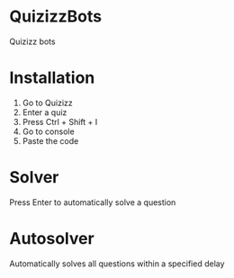 # QuizizzBots
Quizizz bots

# Installation

1. Go to Quizizz
2. Enter a quiz
3. Press Ctrl + Shift + I
4. Go to console
5. Paste the code

# Solver

Press Enter to automatically solve a question

# Autosolver

Automatically solves all questions within a specified delay
